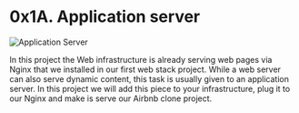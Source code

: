 # 0x1A. Application server

![Application Server](https://alx-intranet.hbtn.io/projects/311)

In this project the Web infrastructure is already serving web pages via Nginx that we installed in our first web stack project. While a web server can also serve dynamic content, this task is usually given to an application server. In this project we  will add this piece to your infrastructure, plug it to our Nginx and make is serve our Airbnb clone project.
